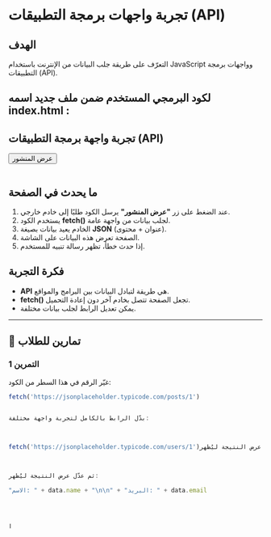 #  تجربة واجهات برمجة التطبيقات (API)

## الهدف
التعرّف على طريقة جلب البيانات من الإنترنت باستخدام JavaScript وواجهات برمجة التطبيقات (API).
## لكود البرمجي المستخدم ضمن ملف جديد اسمه  index.html :
<!DOCTYPE html>
<html lang="ar">
<head>
  <meta charset="UTF-8">
  <title>تجربة API بسيطة</title>
</head>
<body>
  <h2>تجربة واجهة برمجة التطبيقات (API)</h2>
  <button id="load">عرض المنشور</button>
  <pre id="result"></pre>

  <script>
    document.getElementById('load').onclick = async function() {
      const response = await fetch('https://jsonplaceholder.typicode.com/users/3');
      const data = await response.json();
      document.getElementById('result').textContent = 
       "الاسم: " + data.name + "\n\n" + "البريد: " + data.email
    };
  </script>
</body>
</html>


## ما يحدث في الصفحة
1. عند الضغط على زر **"عرض المنشور"** يرسل الكود طلبًا إلى خادم خارجي.  
2. يستخدم الكود **fetch()** لجلب بيانات من واجهة عامة.  
3. الخادم يعيد بيانات بصيغة **JSON** (عنوان + محتوى).  
4. الصفحة تعرض هذه البيانات على الشاشة.  
5. إذا حدث خطأ، تظهر رسالة تنبيه للمستخدم.

## فكرة التجربة
- **API** هي طريقة لتبادل البيانات بين البرامج والمواقع.  
- **fetch()** تجعل الصفحة تتصل بخادم آخر دون إعادة التحميل.  
- يمكن تعديل الرابط لجلب بيانات مختلفة.

---

## 🧠 تمارين للطلاب

### التمرين 1
غيّر الرقم في هذا السطر من الكود:
```javascript
fetch('https://jsonplaceholder.typicode.com/posts/1')


بدّل الرابط بالكامل لتجربة واجهة مختلفة:



fetch('https://jsonplaceholder.typicode.com/users/1')ثم عدّل عرض النتيجة ليُظهر:



ثم عدّل عرض النتيجة ليُظهر:

"الاسم: " + data.name + "\n\n" + "البريد: " + data.email




ا
